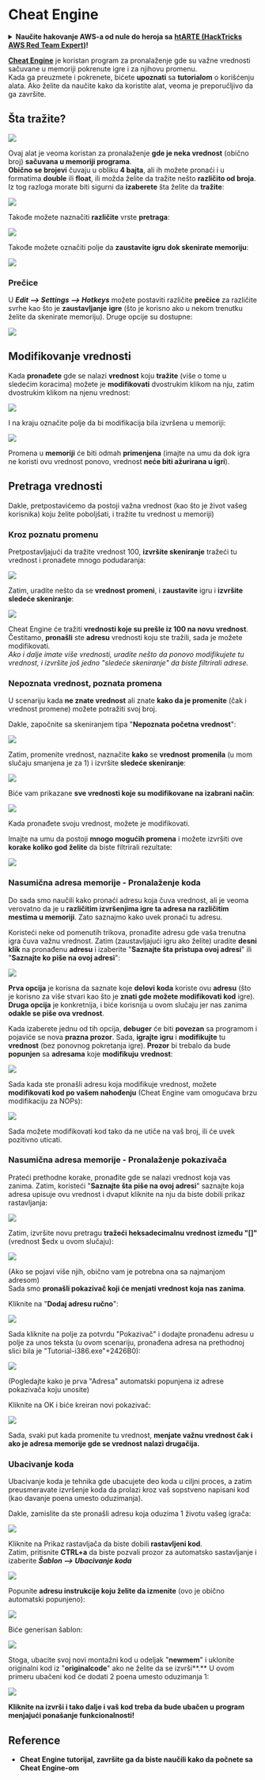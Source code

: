 # Cheat Engine

<details>

<summary><strong>Naučite hakovanje AWS-a od nule do heroja sa</strong> <a href="https://training.hacktricks.xyz/courses/arte"><strong>htARTE (HackTricks AWS Red Team Expert)</strong></a><strong>!</strong></summary>

Drugi načini podrške HackTricks-u:

* Ako želite da vidite **vašu kompaniju reklamiranu na HackTricks-u** ili **preuzmete HackTricks u PDF formatu** proverite [**PLANOVE ZA PRIJAVU**](https://github.com/sponsors/carlospolop)!
* Nabavite [**zvanični PEASS & HackTricks swag**](https://peass.creator-spring.com)
* Otkrijte [**The PEASS Family**](https://opensea.io/collection/the-peass-family), našu kolekciju ekskluzivnih [**NFT-ova**](https://opensea.io/collection/the-peass-family)
* **Pridružite se** 💬 [**Discord grupi**](https://discord.gg/hRep4RUj7f) ili [**telegram grupi**](https://t.me/peass) ili nas **pratite** na **Twitteru** 🐦 [**@carlospolopm**](https://twitter.com/hacktricks\_live)**.**
* **Podelite svoje hakovanje trikove slanjem PR-ova na** [**HackTricks**](https://github.com/carlospolop/hacktricks) i [**HackTricks Cloud**](https://github.com/carlospolop/hacktricks-cloud) github repozitorijume.

</details>

[**Cheat Engine**](https://www.cheatengine.org/downloads.php) je koristan program za pronalaženje gde su važne vrednosti sačuvane u memoriji pokrenute igre i za njihovu promenu.\
Kada ga preuzmete i pokrenete, bićete **upoznati** sa **tutorialom** o korišćenju alata. Ako želite da naučite kako da koristite alat, veoma je preporučljivo da ga završite.

## Šta tražite?

![](<../../.gitbook/assets/image (759).png>)

Ovaj alat je veoma koristan za pronalaženje **gde je neka vrednost** (obično broj) **sačuvana u memoriji programa**.\
**Obično se brojevi** čuvaju u obliku **4 bajta**, ali ih možete pronaći i u formatima **double** ili **float**, ili možda želite da tražite nešto **različito od broja**. Iz tog razloga morate biti sigurni da **izaberete** šta želite da **tražite**:

![](<../../.gitbook/assets/image (321).png>)

Takođe možete naznačiti **različite** vrste **pretraga**:

![](<../../.gitbook/assets/image (307).png>)

Takođe možete označiti polje da **zaustavite igru dok skenirate memoriju**:

![](<../../.gitbook/assets/image (1049).png>)

### Prečice

U _**Edit --> Settings --> Hotkeys**_ možete postaviti različite **prečice** za različite svrhe kao što je **zaustavljanje** **igre** (što je korisno ako u nekom trenutku želite da skenirate memoriju). Druge opcije su dostupne:

![](<../../.gitbook/assets/image (861).png>)

## Modifikovanje vrednosti

Kada **pronađete** gde se nalazi **vrednost** koju **tražite** (više o tome u sledećim koracima) možete je **modifikovati** dvostrukim klikom na nju, zatim dvostrukim klikom na njenu vrednost:

![](<../../.gitbook/assets/image (560).png>)

I na kraju označite polje da bi modifikacija bila izvršena u memoriji:

![](<../../.gitbook/assets/image (382).png>)

Promena u **memoriji** će biti odmah **primenjena** (imajte na umu da dok igra ne koristi ovu vrednost ponovo, vrednost **neće biti ažurirana u igri**).

## Pretraga vrednosti

Dakle, pretpostavićemo da postoji važna vrednost (kao što je život vašeg korisnika) koju želite poboljšati, i tražite tu vrednost u memoriji)

### Kroz poznatu promenu

Pretpostavljajući da tražite vrednost 100, **izvršite skeniranje** tražeći tu vrednost i pronađete mnogo podudaranja:

![](<../../.gitbook/assets/image (105).png>)

Zatim, uradite nešto da se **vrednost promeni**, i **zaustavite** igru i **izvršite** **sledeće skeniranje**:

![](<../../.gitbook/assets/image (681).png>)

Cheat Engine će tražiti **vrednosti koje su prešle iz 100 na novu vrednost**. Čestitamo, **pronašli** ste **adresu** vrednosti koju ste tražili, sada je možete modifikovati.\
_Ako i dalje imate više vrednosti, uradite nešto da ponovo modifikujete tu vrednost, i izvršite još jedno "sledeće skeniranje" da biste filtrirali adrese._

### Nepoznata vrednost, poznata promena

U scenariju kada **ne znate vrednost** ali znate **kako da je promenite** (čak i vrednost promene) možete potražiti svoj broj.

Dakle, započnite sa skeniranjem tipa "**Nepoznata početna vrednost**":

![](<../../.gitbook/assets/image (887).png>)

Zatim, promenite vrednost, naznačite **kako** se **vrednost** **promenila** (u mom slučaju smanjena je za 1) i izvršite **sledeće skeniranje**:

![](<../../.gitbook/assets/image (368).png>)

Biće vam prikazane **sve vrednosti koje su modifikovane na izabrani način**:

![](<../../.gitbook/assets/image (566).png>)

Kada pronađete svoju vrednost, možete je modifikovati.

Imajte na umu da postoji **mnogo mogućih promena** i možete izvršiti ove **korake koliko god želite** da biste filtrirali rezultate:

![](<../../.gitbook/assets/image (571).png>)

### Nasumična adresa memorije - Pronalaženje koda

Do sada smo naučili kako pronaći adresu koja čuva vrednost, ali je veoma verovatno da je u **različitim izvršenjima igre ta adresa na različitim mestima u memoriji**. Zato saznajmo kako uvek pronaći tu adresu.

Koristeći neke od pomenutih trikova, pronađite adresu gde vaša trenutna igra čuva važnu vrednost. Zatim (zaustavljajući igru ako želite) uradite **desni klik** na pronađenu **adresu** i izaberite "**Saznajte šta pristupa ovoj adresi**" ili "**Saznajte ko piše na ovoj adresi**":

![](<../../.gitbook/assets/image (1064).png>)

**Prva opcija** je korisna da saznate koje **delovi** **koda** koriste ovu **adresu** (što je korisno za više stvari kao što je **znati gde možete modifikovati kod** igre).\
**Druga opcija** je konkretnija, i biće korisnija u ovom slučaju jer nas zanima **odakle se piše ova vrednost**.

Kada izaberete jednu od tih opcija, **debuger** će biti **povezan** sa programom i pojaviće se nova **prazna prozor**. Sada, **igrajte** **igru** i **modifikujte** tu **vrednost** (bez ponovnog pokretanja igre). **Prozor** bi trebalo da bude **popunjen** sa **adresama** koje **modifikuju** **vrednost**:

![](<../../.gitbook/assets/image (88).png>)

Sada kada ste pronašli adresu koja modifikuje vrednost, možete **modifikovati kod po vašem nahođenju** (Cheat Engine vam omogućava brzu modifikaciju za NOPs):

![](<../../.gitbook/assets/image (1054).png>)

Sada možete modifikovati kod tako da ne utiče na vaš broj, ili će uvek pozitivno uticati.
### Nasumična adresa memorije - Pronalaženje pokazivača

Prateći prethodne korake, pronađite gde se nalazi vrednost koja vas zanima. Zatim, koristeći "**Saznajte šta piše na ovoj adresi**" saznajte koja adresa upisuje ovu vrednost i dvaput kliknite na nju da biste dobili prikaz rastavljanja:

![](<../../.gitbook/assets/image (1036).png>)

Zatim, izvršite novu pretragu **tražeći heksadecimalnu vrednost između "\[]"** (vrednost $edx u ovom slučaju):

![](<../../.gitbook/assets/image (991).png>)

(Ako se pojavi više njih, obično vam je potrebna ona sa najmanjom adresom)\
Sada smo **pronašli pokazivač koji će menjati vrednost koja nas zanima**.

Kliknite na "**Dodaj adresu ručno**":

![](<../../.gitbook/assets/image (987).png>)

Sada kliknite na polje za potvrdu "Pokazivač" i dodajte pronađenu adresu u polje za unos teksta (u ovom scenariju, pronađena adresa na prethodnoj slici bila je "Tutorial-i386.exe"+2426B0):

![](<../../.gitbook/assets/image (388).png>)

(Pogledajte kako je prva "Adresa" automatski popunjena iz adrese pokazivača koju unosite)

Kliknite na OK i biće kreiran novi pokazivač:

![](<../../.gitbook/assets/image (305).png>)

Sada, svaki put kada promenite tu vrednost, **menjate važnu vrednost čak i ako je adresa memorije gde se vrednost nalazi drugačija.**

### Ubacivanje koda

Ubacivanje koda je tehnika gde ubacujete deo koda u ciljni proces, a zatim preusmeravate izvršenje koda da prolazi kroz vaš sopstveno napisani kod (kao davanje poena umesto oduzimanja).

Dakle, zamislite da ste pronašli adresu koja oduzima 1 životu vašeg igrača:

![](<../../.gitbook/assets/image (200).png>)

Kliknite na Prikaz rastavljača da biste dobili **rastavljeni kod**.\
Zatim, pritisnite **CTRL+a** da biste pozvali prozor za automatsko sastavljanje i izaberite _**Šablon --> Ubacivanje koda**_

![](<../../.gitbook/assets/image (899).png>)

Popunite **adresu instrukcije koju želite da izmenite** (ovo je obično automatski popunjeno):

![](<../../.gitbook/assets/image (741).png>)

Biće generisan šablon:

![](<../../.gitbook/assets/image (941).png>)

Stoga, ubacite svoj novi montažni kod u odeljak "**newmem**" i uklonite originalni kod iz "**originalcode**" ako ne želite da se izvrši\*\*.\*\* U ovom primeru ubačeni kod će dodati 2 poena umesto oduzimanja 1:

![](<../../.gitbook/assets/image (518).png>)

**Kliknite na izvrši i tako dalje i vaš kod treba da bude ubačen u program menjajući ponašanje funkcionalnosti!**

## **Reference**

* **Cheat Engine tutorijal, završite ga da biste naučili kako da počnete sa Cheat Engine-om**
